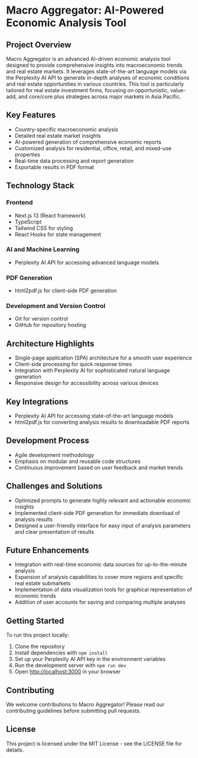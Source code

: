# Macro Aggregator: AI-Powered Economic Analysis Tool

## Project Overview
Macro Aggregator is an advanced AI-driven economic analysis tool designed to provide comprehensive insights into macroeconomic trends and real estate markets. It leverages state-of-the-art language models via the Perplexity AI API to generate in-depth analyses of economic conditions and real estate opportunities in various countries. This tool is particularly tailored for real estate investment firms, focusing on opportunistic, value-add, and core/core plus strategies across major markets in Asia Pacific.

## Key Features
- Country-specific macroeconomic analysis
- Detailed real estate market insights
- AI-powered generation of comprehensive economic reports
- Customized analysis for residential, office, retail, and mixed-use properties
- Real-time data processing and report generation
- Exportable results in PDF format

## Technology Stack

### Frontend
- Next.js 13 (React framework)
- TypeScript
- Tailwind CSS for styling
- React Hooks for state management

### AI and Machine Learning
- Perplexity AI API for accessing advanced language models

### PDF Generation
- html2pdf.js for client-side PDF generation

### Development and Version Control
- Git for version control
- GitHub for repository hosting

## Architecture Highlights
- Single-page application (SPA) architecture for a smooth user experience
- Client-side processing for quick response times
- Integration with Perplexity AI for sophisticated natural language generation
- Responsive design for accessibility across various devices

## Key Integrations
- Perplexity AI API for accessing state-of-the-art language models
- html2pdf.js for converting analysis results to downloadable PDF reports

## Development Process
- Agile development methodology
- Emphasis on modular and reusable code structures
- Continuous improvement based on user feedback and market trends

## Challenges and Solutions
- Optimized prompts to generate highly relevant and actionable economic insights
- Implemented client-side PDF generation for immediate download of analysis results
- Designed a user-friendly interface for easy input of analysis parameters and clear presentation of results

## Future Enhancements
- Integration with real-time economic data sources for up-to-the-minute analysis
- Expansion of analysis capabilities to cover more regions and specific real estate submarkets
- Implementation of data visualization tools for graphical representation of economic trends
- Addition of user accounts for saving and comparing multiple analyses

## Getting Started
To run this project locally:

1. Clone the repository
2. Install dependencies with `npm install`
3. Set up your Perplexity AI API key in the environment variables
4. Run the development server with `npm run dev`
5. Open [http://localhost:3000](http://localhost:3000) in your browser

## Contributing
We welcome contributions to Macro Aggregator! Please read our contributing guidelines before submitting pull requests.

## License
This project is licensed under the MIT License - see the LICENSE file for details.